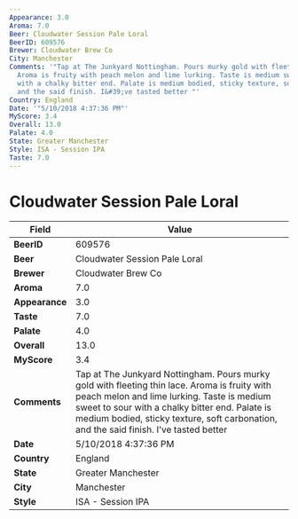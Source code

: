```yaml
---
Appearance: 3.0
Aroma: 7.0
Beer: Cloudwater Session Pale Loral
BeerID: 609576
Brewer: Cloudwater Brew Co
City: Manchester
Comments: '"Tap at The Junkyard Nottingham. Pours murky gold with fleeting thin lace.
  Aroma is fruity with peach melon and lime lurking. Taste is medium sweet to sour
  with a chalky bitter end. Palate is medium bodied, sticky texture, soft carbonation,
  and the said finish. I&#39;ve tasted better "'
Country: England
Date: '"5/10/2018 4:37:36 PM"'
MyScore: 3.4
Overall: 13.0
Palate: 4.0
State: Greater Manchester
Style: ISA - Session IPA
Taste: 7.0
---
```


# Cloudwater Session Pale Loral

| Field         | Value |
|---------------|-------|
| **BeerID** | 609576 |
| **Beer** | Cloudwater Session Pale Loral |
| **Brewer** | Cloudwater Brew Co |
| **Aroma** | 7.0 |
| **Appearance** | 3.0 |
| **Taste** | 7.0 |
| **Palate** | 4.0 |
| **Overall** | 13.0 |
| **MyScore** | 3.4 |
| **Comments** | Tap at The Junkyard Nottingham. Pours murky gold with fleeting thin lace. Aroma is fruity with peach melon and lime lurking. Taste is medium sweet to sour with a chalky bitter end. Palate is medium bodied, sticky texture, soft carbonation, and the said finish. I&#39;ve tasted better  |
| **Date** | 5/10/2018 4:37:36 PM |
| **Country** | England |
| **State** | Greater Manchester |
| **City** | Manchester |
| **Style** | ISA - Session IPA |
